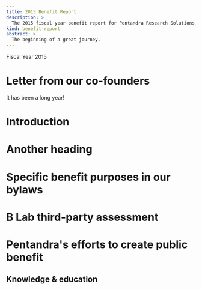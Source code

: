 ```yaml
---
title: 2015 Benefit Report
description: >
  The 2015 fiscal year benefit report for Pentandra Research Solutions, Inc.
kind: benefit-report
abstract: >
  The beginning of a great journey.
---
```


Fiscal Year 2015

# Letter from our co-founders

It has been a long year!

# Introduction

# Another heading

# Specific benefit purposes in our bylaws

# B Lab third-party assessment

# Pentandra's efforts to create public benefit

## Knowledge & education
